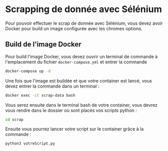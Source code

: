 # Scrapping de donnée avec Sélénium

Pour pouvoir effectuer le scrap de donnée avec Sélénium, vous devez avoir Docker pour build un image configurée avec les chromes options.

## Build de l'image Docker

Pour build l'image Docker, vous devez ouvrir un terminal de commande à l'emplacement du fichier `docker-compose.yml` et entrer la commande

```bash
docker-compose up -d
```

Une fois que l'image est buildée et que votre container est lancé, vous devez entrer la commande dans un terminal :

```bash
docker exec -it scrap-data bash
```

Vous serez ensuite dans le terminal bash de votre container, vous devrez vous rendre dans le dossier où sont placés vos scripts python :

```bash
cd scrap
```

Ensuite vous pourrez lancer votre script sur le container grâce à la commande :

```bash
python3 votreScript.py
```

